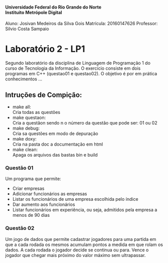 #### Universidade Federal do Rio Grande do Norte <br> Instituito Metrópole Digital
Aluno: Josivan Medeiros da Silva Gois
Matrícula: 20160147626
Professor: Silvio Costa Sampaio

# Laboratório 2 - LP1
Segundo laboratório da disciplina de Linguagem de Programação 1 do curso de Tecnologia da Informação. O exercício consiste em dois programas em C++ (questao01 e questao02). O objetivo é por em prática conhecimentos ...

## Intruções de Compição:
- make all:<br>
Cria todas as questões
- make questaon:<br>
Cria a questãon sendo n o número da questão que pode ser: 01 ou 02
- make debug:<BR>
Cria sa questões em modo de depuração
- make doxy:<BR>
Cria na pasta doc a documentação em html
- make clean:<BR>
Apaga os arquivos das bastas bin e build

### Questão 01
Um programa que permite:
- Criar empresas
- Adicionar funcionários as empresas
- Listar os funcionários de uma empresa escolhida pelo índice
- Dar aumento aos funcionários
- Listar funcionários em experiência, ou seja, admitidos pela empresa a menos de 90 dias
### Questão 02
Um jogo de dados que permite cadastrar jogadores para uma partida em que a cada rodada os mesmos acumulam pontos a medida em que rolam os dados. A cada rodada o jogador decide se continua ou para. Vence o jogador que chegar mais próximo do valor máximo sem ultrapassar.
